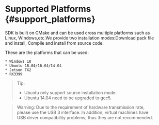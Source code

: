 # Supported Platforms {#support_platforms}

SDK is built on CMake and can be used cross multiple platforms such as Linux, WIndows,etc.We provide two installation modes:Download pack file and install, Compile and install from source code.

These are the platforms that can be used:

    * Windows 10
    * Ubuntu 18.04/16.04/14.04
    * Jetson TX2
    * RK3399

> Tip:
> * Ubuntu only support source installation mode.
> * Ubuntu 14.04 need to be upgraded to gcc5.

> Warning:
> Due to the requirement of hardware transmission rate, please use the USB 3 interface. In addition, virtual machines have USB driver compatibility problems, thus they are not recommended.

